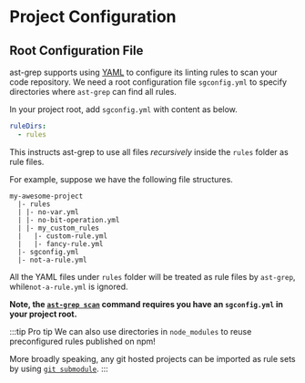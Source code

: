 # Project Configuration

## Root Configuration File

ast-grep supports using [YAML](https://yaml.org/) to configure its linting rules to scan your code repository.
We need a root configuration file `sgconfig.yml` to specify directories where `ast-grep` can find all rules.

In your project root, add `sgconfig.yml` with content as below.

```yaml
ruleDirs:
  - rules
```

This instructs ast-grep to use all files _recursively_ inside the `rules` folder as rule files.

For example, suppose we have the following file structures.

```
my-awesome-project
  |- rules
  | |- no-var.yml
  | |- no-bit-operation.yml
  | |- my_custom_rules
  |   |- custom-rule.yml
  |   |- fancy-rule.yml
  |- sgconfig.yml
  |- not-a-rule.yml
```

All the YAML files under `rules` folder will be treated as rule files by `ast-grep`, while`not-a-rule.yml` is ignored.


**Note, the [`ast-grep scan`](/reference/cli.html#scan) command requires you have an `sgconfig.yml` in your project root.**

:::tip Pro tip
We can also use directories in `node_modules` to reuse preconfigured rules published on npm!

More broadly speaking, any git hosted projects can be imported as rule sets by using [`git submodule`](https://www.git-scm.com/book/en/v2/Git-Tools-Submodules).
:::

##